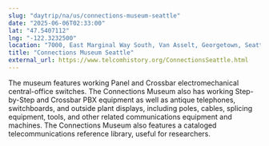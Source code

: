 ```yaml
---
slug: "daytrip/na/us/connections-museum-seattle"
date: "2025-06-06T02:33:00"
lat: "47.5407112"
lng: "-122.3232500"
location: "7000, East Marginal Way South, Van Asselt, Georgetown, Seattle, King County, Washington, 98108, United States"
title: "Connections Museum Seattle"
external_url: https://www.telcomhistory.org/ConnectionsSeattle.html
---
```

The museum features working Panel and Crossbar electromechanical central-office switches. The Connections Museum also has working Step-by-Step and Crossbar PBX equipment as well as antique telephones, switchboards, and outside plant displays, including poles, cables, splicing equipment, tools, and other related communications equipment and machines. The Connections Museum also features a cataloged telecommunications reference library, useful for researchers.
